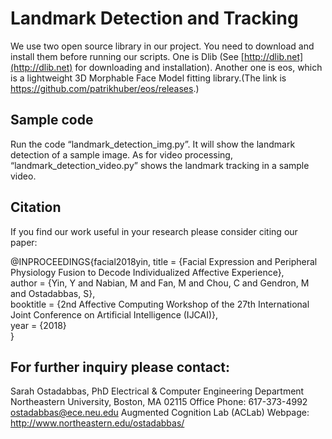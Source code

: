 # Landmark Detection and Tracking

We use two open source library in our project. You need to download and install them before running our scripts. One is Dlib (See [http://dlib.net](http://dlib.net) for downloading and installation). Another one is eos, which is a lightweight 3D Morphable Face Model fitting library.(The link is https://github.com/patrikhuber/eos/releases.)

## Sample code

Run the code “landmark_detection_img.py”. It will show the landmark detection of a sample image.
As for video processing, “landmark_detection_video.py” shows the landmark tracking in a sample video.

## Citation
If you find our work useful in your research please consider citing our paper:

@INPROCEEDINGS{facial2018yin,
  title     = {Facial Expression and Peripheral Physiology Fusion to Decode Individualized Affective Experience},  
  author    = {Yin, Y and Nabian, M and Fan, M and Chou, C and Gendron, M and Ostadabbas, S},  
  booktitle = {2nd Affective Computing Workshop of the 27th International Joint Conference on Artificial Intelligence (IJCAI)},  
  year      = {2018}  
}

## For further inquiry please contact: 
Sarah Ostadabbas, PhD
Electrical & Computer Engineering Department
Northeastern University, Boston, MA 02115
Office Phone: 617-373-4992
ostadabbas@ece.neu.edu
Augmented Cognition Lab (ACLab) Webpage: http://www.northeastern.edu/ostadabbas/